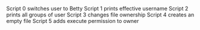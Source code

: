 Script 0 switches user to Betty
Script 1 prints effective username
Script 2 prints all groups of user
Script 3 changes file ownership
Script 4 creates an empty file
Script 5 adds execute permission to owner

